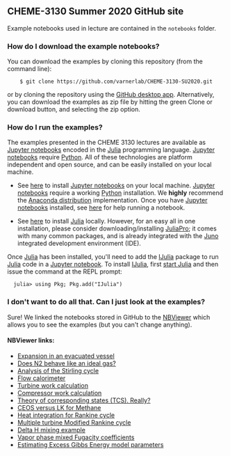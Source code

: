 ## CHEME-3130 Summer 2020 GitHub site
Example notebooks used in lecture are contained in the ``notebooks`` folder.

### How do I download the example notebooks?
You can download the examples by cloning this repository (from the command line):

```
    $ git clone https://github.com/varnerlab/CHEME-3130-SU2020.git
```

or by cloning the repository using the [GitHub desktop app](https://desktop.github.com). 
Alternatively, you can download the examples as zip file by hitting the green Clone or download button, and selecting the zip option.   


### How do I run the examples?
The examples presented in the CHEME 3130 lectures are available as [Jupyter notebooks](http://jupyter.org)
encoded in the [Julia](https://julialang.org) programming language. [Jupyter notebooks](http://jupyter.org)
require [Python](https://www.python.org). All of these technologies are platform independent and open source,
and can be easily installed on your local machine.

* See [here](http://jupyter.org/install.html) to install [Jupyter notebooks](http://jupyter.org) on your local machine.
[Jupyter notebooks](http://jupyter.org) require a working [Python](https://www.python.org) installation.
We __highly__ recommend the [Anaconda distribution](https://www.anaconda.com/download/#macos) implementation.
Once you have [Jupyter notebooks](http://jupyter.org) installed, see [here](https://jupyter.readthedocs.io/en/latest/running.html#running) for help running a notebook.

* See [here](https://julialang.org/downloads/) to install [Julia](https://julialang.org) locally.
However, for an easy all in one installation, please consider downloading/installing [JuliaPro](https://juliacomputing.com/products/juliapro); it comes with many common packages, and is already integrated with the [Juno](https://junolab.org) integrated development environment (IDE).

Once [Julia](https://julialang.org) has been installed, you'll need to add the [IJulia](https://github.com/JuliaLang/IJulia.jl) package to run [Julia](https://julialang.org) code in a [Jupyter notebook](http://jupyter.org).
To install [IJulia](https://github.com/JuliaLang/IJulia.jl), first [start Julia](https://docs.julialang.org/en/stable/manual/getting-started/) and then issue the command at the REPL prompt:

```
  julia> using Pkg; Pkg.add("IJulia")
```

### I don't want to do all that. Can I just look at the examples?
Sure! We linked the notebooks stored in GitHub to the [NBViewer](https://nbviewer.jupyter.org) which allows you to see the examples (but you can't change anything).

#### NBViewer links:

* [Expansion in an evacuated vessel](https://nbviewer.jupyter.org/github/varnerlab/CHEME-3130-SU2020/blob/master/notebooks/first_law_closed/EvacuatedVessel.ipynb)
* [Does N2 behave like an ideal gas?](https://nbviewer.jupyter.org/github/varnerlab/CHEME-3130-SU2020/blob/master/notebooks/heat_capacity_ideal/HeatCapacity-IdealGas.ipynb)
* [Analysis of the Stirling cycle](https://nbviewer.jupyter.org/github/varnerlab/CHEME-3130-SU2020/blob/master/notebooks/stirling_cycle/Stirling.ipynb)
* [Flow calorimeter](https://gesis.mybinder.org/binder/v2/gh/varnerlab/CHEME-3130-SU2020/aad06d07a0981f1d33789f986c4cc68482c5620d)
* [Turbine work calculation](https://nbviewer.jupyter.org/github/varnerlab/CHEME-3130-SU2020/blob/master/notebooks/turbine_analysis/Turbine.ipynb)
* [Compressor work calculation](https://nbviewer.jupyter.org/github/varnerlab/CHEME-3130-SU2020/blob/master/notebooks/compressor_analysis/Compressor.ipynb)
* [Theory of corresponding states (TCS). Really?](https://nbviewer.jupyter.org/github/varnerlab/CHEME-3130-SU2020/blob/master/notebooks/corresponding_states/CorrespondingStates.ipynb)
* [CEOS versus LK for Methane](https://nbviewer.jupyter.org/github/varnerlab/CHEME-3130-SU2020/blob/master/notebooks/ceos_versus_LK/CEOS_versus_LK.ipynb)
* [Heat integration for Rankine cycle](https://nbviewer.jupyter.org/github/varnerlab/CHEME-3130-SU2020/blob/master/notebooks/heat_integration_rankine/HeatIntegration-Rankine.ipynb)
* [Multiple turbine Modified Rankine cycle](https://nbviewer.jupyter.org/github/varnerlab/CHEME-3130-SU2020/blob/master/notebooks/multiple_turbine_rankine/MultipleTurbine-Rankine.ipynb)
* [Delta H mixing example](https://nbviewer.jupyter.org/github/varnerlab/CHEME-3130-SU2020/blob/master/notebooks/delta_H_mix_TIM/DeltaH_mix_example.ipynb)
* [Vapor phase mixed Fugacity coefficients](https://nbviewer.jupyter.org/github/varnerlab/CHEME-3130-SU2020/blob/master/notebooks/mixed_fugacity_vapor/Q10-soln.ipynb)
* [Estimating Excess Gibbs Energy model parameters]()